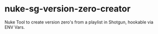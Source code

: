 # nuke-sg-version-zero-creator
 Nuke Tool to create version zero's from a playlist in Shotgun, hookable via ENV Vars.

